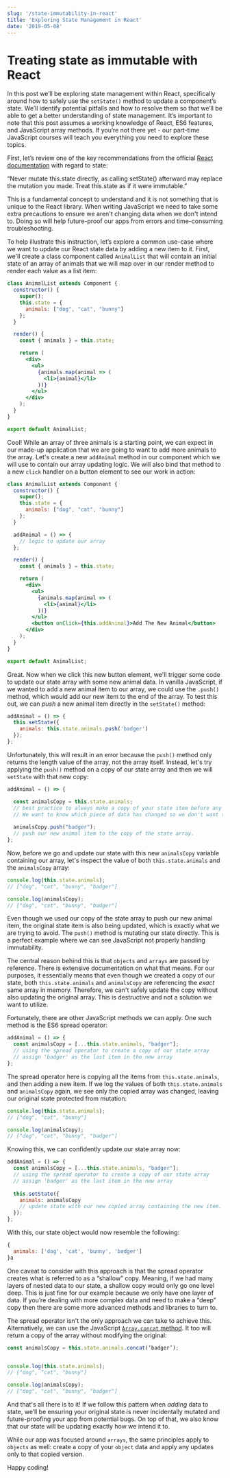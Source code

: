 ```yaml
---
slug: '/state-immutability-in-react'
title: 'Exploring State Management in React'
date: '2019-05-08'
---
```


# Treating state as immutable with React

In this post we’ll be exploring state management within React, specifically around how to safely use the `setState()` method to update a component’s state. We’ll identify potential pitfalls and how to resolve them so that we’ll be able to get a better understanding of state management. It’s important to note that this post assumes a working knowledge of React, ES6 features, and JavaScript array methods. If you’re not there yet - our part-time JavaScript courses will teach you everything you need to explore these topics. 

First, let’s review one of the key recommendations from the official [React documentation](https://reactjs.org/docs/react-component.html) with regard to state:

“Never mutate this.state directly, as calling setState() afterward may replace the mutation you made. Treat this.state as if it were immutable.”

This is a fundamental concept to understand and it is not something that is unique to the React library. When writing JavaScript we need to take some extra precautions to ensure we aren't changing data when we don't intend to. Doing so will help future-proof our apps from errors and time-consuming troubleshooting.

To help illustrate this instruction, let’s explore a common use-case where we want to update our React state data by adding a new item to it. First, we'll create a class component called `AnimalList` that will contain an initial state of an array of animals that we will map over in our render method to render each value as a list item:

```jsx
class AnimalList extends Component {
  constructor() {
    super();
    this.state = {
      animals: ["dog", "cat", "bunny"]
    };
  }

  render() {
    const { animals } = this.state;

    return (
      <div>
        <ul>
          {animals.map(animal => (
            <li>{animal}</li>
          ))}
        </ul>
      </div>
    );
  }
}

export default AnimalList;
```

Cool! While an array of three animals is a starting point, we can expect in our made-up application that we are going to want to add more animals to the array. Let's create a new `addAnimal` method in our component which we will use to contain our array updating logic. We will also bind that method to a new `click` handler on a button element to see our work in action:

```jsx
class AnimalList extends Component {
  constructor() {
    super();
    this.state = {
      animals: ["dog", "cat", "bunny"]
    };
  }

  addAnimal = () => {
    // logic to update our array 
  };

  render() {
    const { animals } = this.state;

    return (
      <div>
        <ul>
          {animals.map(animal => (
            <li>{animal}</li>
          ))}
        </ul>
        <button onClick={this.addAnimal}>Add The New Animal</button>
      </div>
    );
  }
}

export default AnimalList;
```

Great. Now when we click this new button element, we'll trigger some code to update our state array with some new animal data. In vanilla JavaScript, if we wanted to add a new animal item to our array, we could use the `.push()` method, which would add our new item to the end of the array. To test this out, we can *push* a new animal item directly in the `setState()` method:

```jsx
addAnimal = () => {
  this.setState({
    animals: this.state.animals.push('badger') 
  });
};
```

Unfortunately, this will result in an error because the `push()` method only returns the length value of the array, not the array itself. Instead, let's try applying the `push()` method on a copy of our state array and then we will `setState` with that new copy:

```jsx
addAnimal = () => {

  const animalsCopy = this.state.animals; 
  // best practice to always make a copy of your state item before any manipulation.
  // We want to know which piece of data has changed so we don't want to overwrite the previous version of state.
    
  animalsCopy.push("badger"); 
  // push our new animal item to the copy of the state array.
};
```

Now, before we go and update our state with this new `animalsCopy` variable containing our array, let's inspect the value of both `this.state.animals` and the `animalsCopy` array:

```javascript
console.log(this.state.animals);
// ["dog", "cat", "bunny", "badger"]

console.log(animalsCopy);
// ["dog", "cat", "bunny", "badger"]
```

Even though we used our copy of the state array to push our new animal item, the original state item is also being updated, which is exactly what we are trying to avoid. The `push()` method is mutating our state directly. This is a perfect example where we can see JavaScript not properly handling immutability. 

The central reason behind this is that `objects` and `arrays` are passed by reference. There is extensive documentation on what that means. For our purposes, it essentially means that even though we created a copy of our state, both `this.state.animals` and `animalsCopy` are referencing the *exact* same array in memory. Therefore, we can't safely update the copy without also updating the original array. This is destructive and not a solution we want to utilize.

Fortunately, there are other JavaScript methods we can apply. One such method is the ES6 spread operator:

```jsx
addAnimal = () => {
  const animalsCopy = [...this.state.animals, "badger"];
  // using the spread operator to create a copy of our state array
  // assign 'badger' as the last item in the new array
};
```
The spread operator here is copying all the items from `this.state.animals`, and then adding a new item. If we log the values of both `this.state.animals` and `animalsCopy` again, we see only the copied array was changed, leaving our original state protected from mutation: 

```javascript
console.log(this.state.animals);
// ["dog", "cat", "bunny"]

console.log(animalsCopy);
// ["dog", "cat", "bunny", "badger"]
```

Knowing this, we can confidently update our state array now:

```jsx
addAnimal = () => {
  const animalsCopy = [...this.state.animals, "badger"];
  // using the spread operator to create a copy of our state array
  // assign 'badger' as the last item in the new array
  
  this.setState({
    animals: animalsCopy
    // update state with our new copied array containing the new item.
  });
};
```


With this, our state object would now resemble the following:

```javascript
{
  animals: ['dog', 'cat', 'bunny', 'badger']
}a
```

One caveat to consider with this approach is that the spread operator creates what is referred to as a “shallow” copy. Meaning, if we had many layers of nested data to our state, a shallow copy would only go one level deep. This is just fine for our example because we only have one layer of data. If you’re dealing with more complex data and need to make a “deep” copy then there are some more advanced methods and libraries to turn to.

The spread operator isn't the only approach we can take to achieve this. Alternatively, we can use the JavaScript [`Array.concat` method](https://developer.mozilla.org/en-US/docs/Web/JavaScript/Reference/Global_Objects/Array/concat). It too will return a copy of the array without modifying the original:

```jsx
const animalsCopy = this.state.animals.concat(‘badger’);


console.log(this.state.animals);
// ["dog", "cat", "bunny"]

console.log(animalsCopy);
// ["dog", "cat", "bunny", "badger"] 
```

And that's all there is to it! If we follow this pattern when *adding* data to state, we’ll be ensuring your original state is never incidentally mutated and future-proofing your app from potential bugs. On top of that, we also know that our state will be updating exactly how we intend it to.

While our app was focused around `arrays`, the same principles apply to `objects` as well: create a copy of your `object` data and apply any updates only to that copied version. 

Happy coding!


